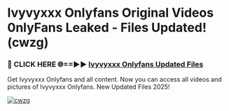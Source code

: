 # Ivyvyxxx Onlyfans Original Videos 0nlyFans Leaked - Files Updated! (cwzg)

<h3>🔴 CLICK HERE 🌐==►► <a href="https://tinyurl.com/ehrbuxhb" rel="nofollow">Ivyvyxxx Onlyfans Updated Files</a></h3>

Get Ivyvyxxx Onlyfans and all content. Now you can access all videos and pictures of Ivyvyxxx Onlyfans. New Updated Files 2025!

[![cwzg](https://i.imgur.com/lVYEuWS.gif)](https://tinyurl.com/ehrbuxhb)
